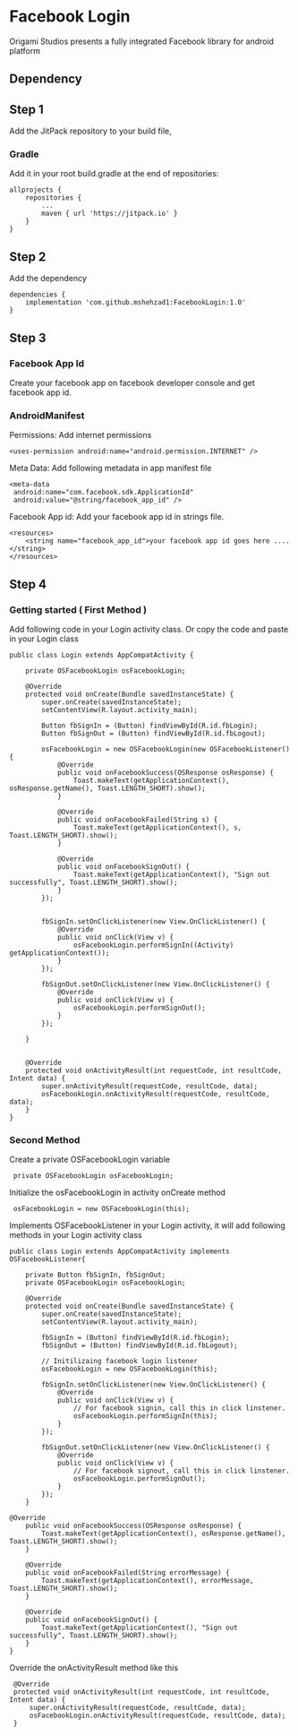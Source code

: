 # Facebook Login

Origami Studios presents a fully integrated Facebook library for android platform

## Dependency

## Step 1

Add the JitPack repository to your build file, 
### Gradle
Add it in your root build.gradle at the end of repositories:

```
allprojects {
    repositories {
        ...
        maven { url 'https://jitpack.io' }
    }
}
```
## Step 2

Add the dependency

```
dependencies {
    implementation 'com.github.mshehzad1:FacebookLogin:1.0'
}
```

## Step 3

### Facebook App Id
Create your facebook app on facebook developer console and get facebook app id.

### AndroidManifest

Permissions: 
Add internet permissions

```
<uses-permission android:name="android.permission.INTERNET" />
```
Meta Data: 
Add following metadata in app manifest file

```
<meta-data
 android:name="com.facebook.sdk.ApplicationId"
 android:value="@string/facebook_app_id" />
```
Facebook App id: Add your facebook app id in strings file.

```
<resources>
    <string name="facebook_app_id">your facebook app id goes here .... </string>
</resources>

```
## Step 4

### Getting started ( First Method )
Add following code in your Login activity class. Or copy the code and paste in your Login class

```
public class Login extends AppCompatActivity {

    private OSFacebookLogin osFacebookLogin;

    @Override
    protected void onCreate(Bundle savedInstanceState) {
        super.onCreate(savedInstanceState);
        setContentView(R.layout.activity_main);

        Button fbSignIn = (Button) findViewById(R.id.fbLogin);
        Button fbSignOut = (Button) findViewById(R.id.fbLogout);

        osFacebookLogin = new OSFacebookLogin(new OSFacebookListener() {
            @Override
            public void onFacebookSuccess(OSResponse osResponse) {
                Toast.makeText(getApplicationContext(), osResponse.getName(), Toast.LENGTH_SHORT).show();
            }

            @Override
            public void onFacebookFailed(String s) {
                Toast.makeText(getApplicationContext(), s, Toast.LENGTH_SHORT).show();
            }

            @Override
            public void onFacebookSignOut() {
                Toast.makeText(getApplicationContext(), "Sign out successfully", Toast.LENGTH_SHORT).show();
            }
        });


        fbSignIn.setOnClickListener(new View.OnClickListener() {
            @Override
            public void onClick(View v) {
                osFacebookLogin.performSignIn((Activity) getApplicationContext());
            }
        });

        fbSignOut.setOnClickListener(new View.OnClickListener() {
            @Override
            public void onClick(View v) {
                osFacebookLogin.performSignOut();
            }
        });
        
    }


    @Override
    protected void onActivityResult(int requestCode, int resultCode, Intent data) {
        super.onActivityResult(requestCode, resultCode, data);
        osFacebookLogin.onActivityResult(requestCode, resultCode, data);
    }
}

```

### Second Method
Create a private OSFacebookLogin variable

```
 private OSFacebookLogin osFacebookLogin;
```
Initialize the osFacebookLogin in activity onCreate method

```
 osFacebookLogin = new OSFacebookLogin(this);
```
Implements OSFacebookListener in your Login activity, it will add following methods in your Login activity class

```
public class Login extends AppCompatActivity implements OSFacebookListener{

    private Button fbSignIn, fbSignOut;
    private OSFacebookLogin osFacebookLogin;

    @Override
    protected void onCreate(Bundle savedInstanceState) {
        super.onCreate(savedInstanceState);
        setContentView(R.layout.activity_main);

        fbSignIn = (Button) findViewById(R.id.fbLogin);
        fbSignOut = (Button) findViewById(R.id.fbLogout);
        
        // Initilizaing facebook login listener
        osFacebookLogin = new OSFacebookLogin(this);

        fbSignIn.setOnClickListener(new View.OnClickListener() {
            @Override
            public void onClick(View v) {
                // For facebook signin, call this in click linstener. 
                osFacebookLogin.performSignIn(this);
            }
        });

        fbSignOut.setOnClickListener(new View.OnClickListener() {
            @Override
            public void onClick(View v) {
                // For facebook signout, call this in click linstener. 
                osFacebookLogin.performSignOut();
            }
        });      
    }

@Override
    public void onFacebookSuccess(OSResponse osResponse) {
        Toast.makeText(getApplicationContext(), osResponse.getName(), Toast.LENGTH_SHORT).show();
    }
    
    @Override
    public void onFacebookFailed(String errorMessage) {
        Toast.makeText(getApplicationContext(), errorMessage, Toast.LENGTH_SHORT).show();
    }
    
    @Override
    public void onFacebookSignOut() {
        Toast.makeText(getApplicationContext(), "Sign out successfully", Toast.LENGTH_SHORT).show();
    }
}
```

Override the onActivityResult method like this

```
 @Override
 protected void onActivityResult(int requestCode, int resultCode, Intent data) {
     super.onActivityResult(requestCode, resultCode, data);
     osFacebookLogin.onActivityResult(requestCode, resultCode, data);
 }
```
